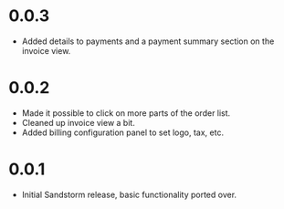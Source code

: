 # 0.0.3

- Added details to payments and a payment summary section on the invoice view.

# 0.0.2

- Made it possible to click on more parts of the order list.
- Cleaned up invoice view a bit.
- Added billing configuration panel to set logo, tax, etc.

# 0.0.1

- Initial Sandstorm release, basic functionality ported over.